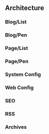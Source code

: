 ## Architecture
### Blog/List
### Blog/Pen
### Page/List
### Page/Pen
### System Config
### Web Config
### SEO
### RSS
### Archives
